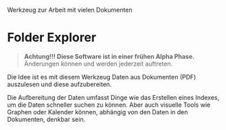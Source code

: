 Werkzeug zur Arbeit mit vielen Dokumenten

# Folder Explorer

> **Achtung!!! Diese Software  ist in einer frühen Alpha Phase.**
> Änderungen können und werden jederzeit auftreten.

Die Idee ist es mit diesem Werkzeug Daten aus Dokumenten (PDF) auszulesen und
diese aufzubereiten.

Die Aufbereitung der Daten umfasst Dinge wie das Erstellen eines Indexes,
um die Daten schneller suchen zu können. Aber auch visuelle Tools wie Graphen
oder Kalender können, abhängig von den Daten in den Dokumenten, denkbar sein.
